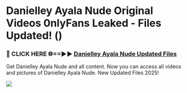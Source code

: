 # Danielley Ayala Nude Original Videos 0nlyFans Leaked - Files Updated! ()

<h3>🔴 CLICK HERE 🌐==►► <a href="https://tinyurl.com/2p9ay9w9" rel="nofollow">Danielley Ayala Nude Updated Files</a></h3>

Get Danielley Ayala Nude and all content. Now you can access all videos and pictures of Danielley Ayala Nude. New Updated Files 2025!

[![](https://i.imgur.com/KQgVmj3.gif)](https://tinyurl.com/2p9ay9w9)
